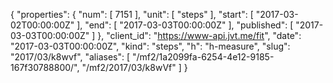 {
  "properties": {
    "num": [
      7151
    ],
    "unit": [
      "steps"
    ],
    "start": [
      "2017-03-02T00:00:00Z"
    ],
    "end": [
      "2017-03-03T00:00:00Z"
    ],
    "published": [
      "2017-03-03T00:00:00Z"
    ]
  },
  "client_id": "https://www-api.jvt.me/fit",
  "date": "2017-03-03T00:00:00Z",
  "kind": "steps",
  "h": "h-measure",
  "slug": "2017/03/k8wvf",
  "aliases": [
    "/mf2/1a2099fa-6254-4e12-9185-167f30788800/",
    "/mf2/2017/03/k8wVf"
  ]
}
